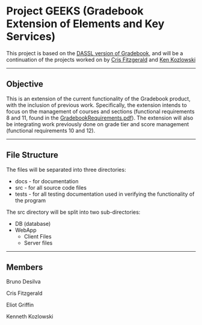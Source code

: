 # Project GEEKS (Gradebook Extension of Elements and Key Services)

This project is based on the [DASSL version of Gradebook](https://github.com/DASSL/Gradebook), and will be a continuation of the projects worked on by [Cris Fitzgerald](https://github.com/S4PPH1QU3/CS-305-NERDS) and [Ken Kozlowski](https://github.com/CS305-F18-TeamDOS/Gradebook)  
<!--NOTE: The links to Cris and Ken's projects can now be accessed by clicking on the persons name. Also, by clicking on DASSL would bring the user to the version of Gradebook that DASSL has created.-->
---

## Objective

This is an extension of the current functionality of the Gradebook product, with the inclusion of previous work.
Specifically, the extension intends to focus on the management of courses and sections (functional requirements 8 and 11, found in the [GradebookRequirements.pdf](https://github.com/smacademic/project-GEEKS/blob/dev/docs/GradebookRequirements.pdf)).
The extension will also be integrating work previously done on grade tier and score management (functional requirements 10 and 12).

---

## File Structure

The files will be separated into three directories:  
* docs - for documentation  
* src - for all source code files
* tests - for all testing documentation used in verifying the functionality of the program

The src directory will be split into two sub-directories:  
* DB (database)  
* WebApp  
  * Client Files  
  * Server files

---  

## Members
Bruno Desilva  

Cris Fitzgerald  

Eliot Griffin  

Kenneth Kozlowski  

